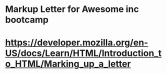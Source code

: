 # Markup Letter for Awesome inc bootcamp
# https://developer.mozilla.org/en-US/docs/Learn/HTML/Introduction_to_HTML/Marking_up_a_letter